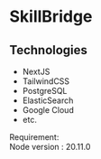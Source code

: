 # SkillBridge

## Technologies
<ul>
  <li>NextJS</li>
  <li>TailwindCSS</li>
  <li>PostgreSQL</li>
  <li>ElasticSearch</li>
  <li>Google Cloud</li>
  <li>etc.</li>
</ul>

Requirement:  
Node version : 20.11.0
